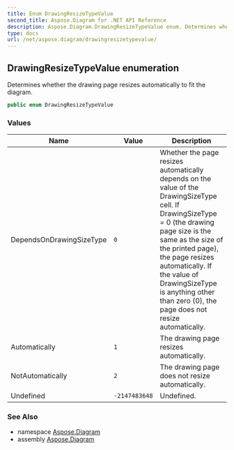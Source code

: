 ```yaml
---
title: Enum DrawingResizeTypeValue
second_title: Aspose.Diagram for .NET API Reference
description: Aspose.Diagram.DrawingResizeTypeValue enum. Determines whether the drawing page resizes automatically to fit the diagram
type: docs
url: /net/aspose.diagram/drawingresizetypevalue/
---
```

## DrawingResizeTypeValue enumeration

Determines whether the drawing page resizes automatically to fit the diagram.

```csharp
public enum DrawingResizeTypeValue
```

### Values

| Name | Value | Description |
| --- | --- | --- |
| DependsOnDrawingSizeType | `0` | Whether the page resizes automatically depends on the value of the DrawingSizeType cell. If DrawingSizeType = 0 (the drawing page size is the same as the size of the printed page), the page resizes automatically. If the value of DrawingSizeType is anything other than zero (0), the page does not resize automatically. |
| Automatically | `1` | The drawing page resizes automatically. |
| NotAutomatically | `2` | The drawing page does not resize automatically. |
| Undefined | `-2147483648` | Undefined. |

### See Also

* namespace [Aspose.Diagram](../../aspose.diagram/)
* assembly [Aspose.Diagram](../../)


